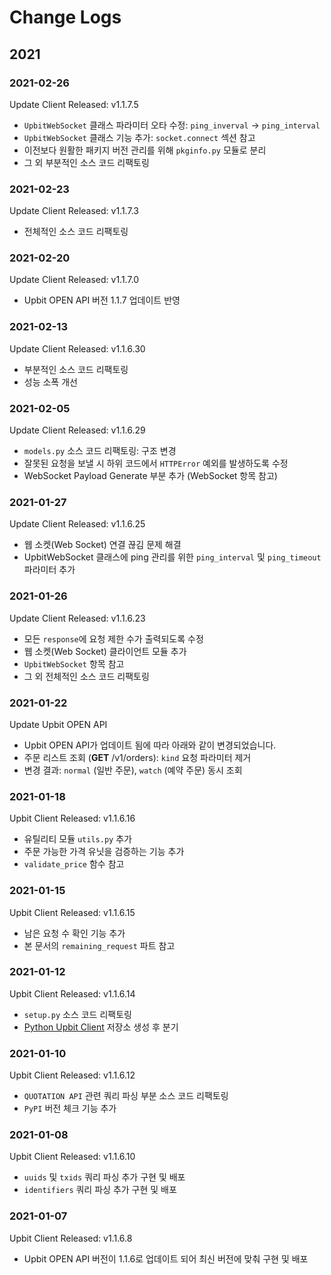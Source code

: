 # Change Logs

## 2021

### 2021-02-26
Update Client Released: v1.1.7.5

- `UpbitWebSocket` 클래스 파라미터 오타 수정: `ping_inverval` -> `ping_interval`
- `UpbitWebSocket` 클래스 기능 추가: `socket.connect` 섹션 참고
- 이전보다 원활한 패키지 버전 관리를 위해 `pkginfo.py` 모듈로 분리
- 그 외 부분적인 소스 코드 리팩토링

### 2021-02-23
Update Client Released: v1.1.7.3

- 전체적인 소스 코드 리팩토링

### 2021-02-20
Update Client Released: v1.1.7.0

- Upbit OPEN API 버전 1.1.7 업데이트 반영

### 2021-02-13
Update Client Released: v1.1.6.30

- 부분적인 소스 코드 리팩토링
- 성능 소폭 개선

### 2021-02-05
Update Client Released: v1.1.6.29

- `models.py` 소스 코드 리팩토링: 구조 변경
- 잘못된 요청을 보낼 시 하위 코드에서 `HTTPError` 예외를 발생하도록 수정
- WebSocket Payload Generate 부분 추가 (WebSocket 항목 참고)

### 2021-01-27
Update Client Released: v1.1.6.25

- 웹 소켓(Web Socket) 연결 끊김 문제 해결
- UpbitWebSocket 클래스에 ping 관리를 위한 `ping_interval` 및 `ping_timeout` 파라미터 추가

### 2021-01-26
Update Client Released: v1.1.6.23

- 모든 `response`에 요청 제한 수가 출력되도록 수정
- 웹 소켓(Web Socket) 클라이언트 모듈 추가
- `UpbitWebSocket` 항목 참고
- 그 외 전체적인 소스 코드 리팩토링

### 2021-01-22
Update Upbit OPEN API

- Upbit OPEN API가 업데이트 됨에 따라 아래와 같이 변경되었습니다.
- 주문 리스트 조회 (**GET** /v1/orders): `kind` 요청 파라미터 제거
- 변경 결과: `normal` (일반 주문), `watch` (예약 주문) 동시 조회

### 2021-01-18
Upbit Client Released: v1.1.6.16

- 유틸리티 모듈 `utils.py` 추가
- 주문 가능한 가격 유닛을 검증하는 기능 추가
- `validate_price` 함수 참고

### 2021-01-15
Upbit Client Released: v1.1.6.15

- 남은 요청 수 확인 기능 추가
- 본 문서의 `remaining_request` 파트 참고

### 2021-01-12
Upbit Client Released: v1.1.6.14

- `setup.py` 소스 코드 리팩토링
- [Python Upbit Client](https://github.com/uJhin/python-upbit-client) 저장소 생성 후 분기

### 2021-01-10
Upbit Client Released: v1.1.6.12

- `QUOTATION API` 관련 쿼리 파싱 부분 소스 코드 리팩토링
- `PyPI` 버전 체크 기능 추가

### 2021-01-08
Upbit Client Released: v1.1.6.10

- `uuids` 및 `txids` 쿼리 파싱 추가 구현 및 배포
- `identifiers` 쿼리 파싱 추가 구현 및 배포

### 2021-01-07
Upbit Client Released: v1.1.6.8

- Upbit OPEN API 버전이 1.1.6로 업데이트 되어 최신 버전에 맞춰 구현 및 배포
